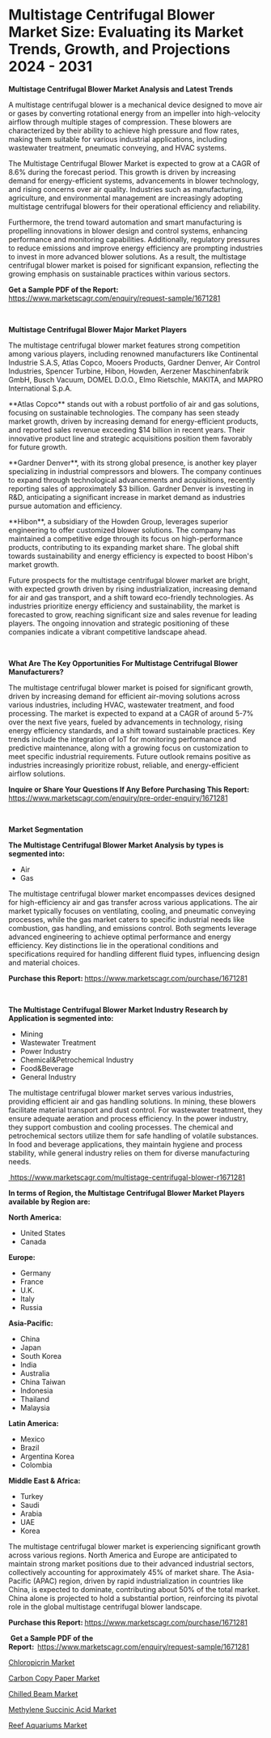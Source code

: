 <p><h1>Multistage Centrifugal Blower Market Size: Evaluating its Market Trends, Growth, and Projections 2024 - 2031</h1></p><p><strong>Multistage Centrifugal Blower Market Analysis and Latest Trends</strong></p>
<p><p>A multistage centrifugal blower is a mechanical device designed to move air or gases by converting rotational energy from an impeller into high-velocity airflow through multiple stages of compression. These blowers are characterized by their ability to achieve high pressure and flow rates, making them suitable for various industrial applications, including wastewater treatment, pneumatic conveying, and HVAC systems.</p><p>The Multistage Centrifugal Blower Market is expected to grow at a CAGR of 8.6% during the forecast period. This growth is driven by increasing demand for energy-efficient systems, advancements in blower technology, and rising concerns over air quality. Industries such as manufacturing, agriculture, and environmental management are increasingly adopting multistage centrifugal blowers for their operational efficiency and reliability. </p><p>Furthermore, the trend toward automation and smart manufacturing is propelling innovations in blower design and control systems, enhancing performance and monitoring capabilities. Additionally, regulatory pressures to reduce emissions and improve energy efficiency are prompting industries to invest in more advanced blower solutions. As a result, the multistage centrifugal blower market is poised for significant expansion, reflecting the growing emphasis on sustainable practices within various sectors.</p></p>
<p><strong>Get a Sample PDF of the Report:&nbsp;</strong> <a href="https://www.marketscagr.com/enquiry/request-sample/1671281?utm_campaign=1286&utm_medium=2&utm_source=Github&utm_content=ia&utm_term=10102024&utm_id=multistage-centrifugal-blower">https://www.marketscagr.com/enquiry/request-sample/1671281</a></p>
<p>&nbsp;</p>
<p><strong>Multistage Centrifugal Blower Major Market Players</strong></p>
<p><p>The multistage centrifugal blower market features strong competition among various players, including renowned manufacturers like Continental Industrie S.A.S, Atlas Copco, Mooers Products, Gardner Denver, Air Control Industries, Spencer Turbine, Hibon, Howden, Aerzener Maschinenfabrik GmbH, Busch Vacuum, DOMEL D.O.O., Elmo Rietschle, MAKITA, and MAPRO International S.p.A.</p><p>**Atlas Copco** stands out with a robust portfolio of air and gas solutions, focusing on sustainable technologies. The company has seen steady market growth, driven by increasing demand for energy-efficient products, and reported sales revenue exceeding $14 billion in recent years. Their innovative product line and strategic acquisitions position them favorably for future growth.</p><p>**Gardner Denver**, with its strong global presence, is another key player specializing in industrial compressors and blowers. The company continues to expand through technological advancements and acquisitions, recently reporting sales of approximately $3 billion. Gardner Denver is investing in R&D, anticipating a significant increase in market demand as industries pursue automation and efficiency.</p><p>**Hibon**, a subsidiary of the Howden Group, leverages superior engineering to offer customized blower solutions. The company has maintained a competitive edge through its focus on high-performance products, contributing to its expanding market share. The global shift towards sustainability and energy efficiency is expected to boost Hibon's market growth.</p><p>Future prospects for the multistage centrifugal blower market are bright, with expected growth driven by rising industrialization, increasing demand for air and gas transport, and a shift toward eco-friendly technologies. As industries prioritize energy efficiency and sustainability, the market is forecasted to grow, reaching significant size and sales revenue for leading players. The ongoing innovation and strategic positioning of these companies indicate a vibrant competitive landscape ahead.</p></p>
<p>&nbsp;</p>
<p><strong>What Are The Key Opportunities For Multistage Centrifugal Blower Manufacturers?</strong></p>
<p><p>The multistage centrifugal blower market is poised for significant growth, driven by increasing demand for efficient air-moving solutions across various industries, including HVAC, wastewater treatment, and food processing. The market is expected to expand at a CAGR of around 5-7% over the next five years, fueled by advancements in technology, rising energy efficiency standards, and a shift toward sustainable practices. Key trends include the integration of IoT for monitoring performance and predictive maintenance, along with a growing focus on customization to meet specific industrial requirements. Future outlook remains positive as industries increasingly prioritize robust, reliable, and energy-efficient airflow solutions.</p></p>
<p><strong>Inquire or Share Your Questions If Any Before Purchasing This Report:</strong> <a href="https://www.marketscagr.com/enquiry/pre-order-enquiry/1671281?utm_campaign=1286&utm_medium=2&utm_source=Github&utm_content=ia&utm_term=10102024&utm_id=multistage-centrifugal-blower">https://www.marketscagr.com/enquiry/pre-order-enquiry/1671281</a></p>
<p>&nbsp;</p>
<p><strong>Market Segmentation</strong></p>
<p><strong>The Multistage Centrifugal Blower Market Analysis by types is segmented into:</strong></p>
<p><ul><li>Air</li><li>Gas</li></ul></p>
<p><p>The multistage centrifugal blower market encompasses devices designed for high-efficiency air and gas transfer across various applications. The air market typically focuses on ventilating, cooling, and pneumatic conveying processes, while the gas market caters to specific industrial needs like combustion, gas handling, and emissions control. Both segments leverage advanced engineering to achieve optimal performance and energy efficiency. Key distinctions lie in the operational conditions and specifications required for handling different fluid types, influencing design and material choices.</p></p>
<p><strong>Purchase this Report:&nbsp;</strong><a href="https://www.marketscagr.com/purchase/1671281?utm_campaign=1286&utm_medium=2&utm_source=Github&utm_content=ia&utm_term=10102024&utm_id=multistage-centrifugal-blower">https://www.marketscagr.com/purchase/1671281</a></p>
<p>&nbsp;</p>
<p><strong>The Multistage Centrifugal Blower Market Industry Research by Application is segmented into:</strong></p>
<p><ul><li>Mining</li><li>Wastewater Treatment</li><li>Power Industry</li><li>Chemical&Petrochemical Industry</li><li>Food&Beverage</li><li>General Industry</li></ul></p>
<p><p>The multistage centrifugal blower market serves various industries, providing efficient air and gas handling solutions. In mining, these blowers facilitate material transport and dust control. For wastewater treatment, they ensure adequate aeration and process efficiency. In the power industry, they support combustion and cooling processes. The chemical and petrochemical sectors utilize them for safe handling of volatile substances. In food and beverage applications, they maintain hygiene and process stability, while general industry relies on them for diverse manufacturing needs.</p></p>
<p><a href="https://www.marketscagr.com/multistage-centrifugal-blower-r1671281?utm_campaign=1286&utm_medium=2&utm_source=Github&utm_content=ia&utm_term=10102024&utm_id=multistage-centrifugal-blower">&nbsp;https://www.marketscagr.com/multistage-centrifugal-blower-r1671281</a></p>
<p><strong>In terms of Region, the Multistage Centrifugal Blower Market Players available by Region are:</strong></p>
<p>
    <p> <strong> North America: </strong>
        <ul>
            <li>United States</li>
            <li>Canada</li>
        </ul>
        </p> 
    <p> <strong> Europe: </strong>
        <ul>
            <li>Germany</li>
            <li>France</li>
            <li>U.K.</li>
            <li>Italy</li>
            <li>Russia</li>
        </ul>
        </p> 
    <p> <strong> Asia-Pacific: </strong>
        <ul>
            <li>China</li>
            <li>Japan</li>
            <li>South Korea</li>
            <li>India</li>
            <li>Australia</li>
            <li>China Taiwan</li>
            <li>Indonesia</li>
            <li>Thailand</li>
            <li>Malaysia</li>
        </ul>
        </p> 
    <p> <strong> Latin America: </strong>
        <ul>
            <li>Mexico</li>
            <li>Brazil</li>
            <li>Argentina Korea</li>
            <li>Colombia</li>
        </ul>
        </p> 
    <p> <strong> Middle East & Africa: </strong>
        <ul>
            <li>Turkey</li>
            <li>Saudi</li>
            <li>Arabia</li>
            <li>UAE</li>
            <li>Korea</li>
        </ul>
    </p>
    </p>
<p><p>The multistage centrifugal blower market is experiencing significant growth across various regions. North America and Europe are anticipated to maintain strong market positions due to their advanced industrial sectors, collectively accounting for approximately 45% of market share. The Asia-Pacific (APAC) region, driven by rapid industrialization in countries like China, is expected to dominate, contributing about 50% of the total market. China alone is projected to hold a substantial portion, reinforcing its pivotal role in the global multistage centrifugal blower landscape.</p></p>
<p><strong>Purchase this Report: </strong><a href="https://www.marketscagr.com/purchase/1671281?utm_campaign=1286&utm_medium=2&utm_source=Github&utm_content=ia&utm_term=10102024&utm_id=multistage-centrifugal-blower">https://www.marketscagr.com/purchase/1671281</a></p>
<p>&nbsp;<strong>Get a Sample PDF of the Report:&nbsp;&nbsp;</strong><a href="https://www.marketscagr.com/enquiry/request-sample/1671281?utm_campaign=1286&utm_medium=2&utm_source=Github&utm_content=ia&utm_term=10102024&utm_id=multistage-centrifugal-blower">https://www.marketscagr.com/enquiry/request-sample/1671281</a></p>
<p><strong></strong></p>
<p><p><a href="https://www.linkedin.com/pulse/unveiling-market-trends-global-chloropicrin-growth-regional-insights-8yeee?utm_campaign=1286&utm_medium=2&utm_source=Github&utm_content=ia&utm_term=10102024&utm_id=multistage-centrifugal-blower">Chloropicrin Market</a></p><p><a href="https://www.linkedin.com/pulse/global-carbon-copy-paper-market-opportunities-challenges2024-i5yse?utm_campaign=1286&utm_medium=2&utm_source=Github&utm_content=ia&utm_term=10102024&utm_id=multistage-centrifugal-blower">Carbon Copy Paper Market</a></p><p><a href="https://www.linkedin.com/pulse/chilled-beam-market-global-share-ranking-overall-sales-demand-46qce?utm_campaign=1286&utm_medium=2&utm_source=Github&utm_content=ia&utm_term=10102024&utm_id=multistage-centrifugal-blower">Chilled Beam Market</a></p><p><a href="https://www.linkedin.com/pulse/methylene-succinic-acid-market-size-share-analysis-growth-trends-t3wte?utm_campaign=1286&utm_medium=2&utm_source=Github&utm_content=ia&utm_term=10102024&utm_id=multistage-centrifugal-blower">Methylene Succinic Acid Market</a></p><p><a href="https://www.linkedin.com/pulse/global-reef-aquariums-market-projected-grow-cagr-137-forcasted-xylre?utm_campaign=1286&utm_medium=2&utm_source=Github&utm_content=ia&utm_term=10102024&utm_id=multistage-centrifugal-blower">Reef Aquariums Market</a></p></p>